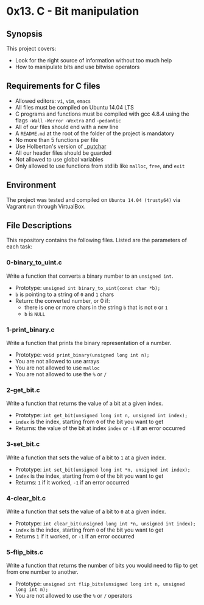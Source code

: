 # 0x13. C - Bit manipulation

## Synopsis
This project covers:

* Look for the right source of information without too much help
* How to manipulate bits and use bitwise operators

## Requirements for C files
* Allowed editors: `vi`, `vim`, `emacs`
* All files must be compiled on Ubuntu 14.04 LTS
* C programs and functions must be compiled with gcc 4.8.4 using the flags `-Wall` `-Werror` `-Wextra` and `-pedantic`
* All of our files should end with a new line
* A `README.md` at the root of the folder of the project is mandatory
* No more than 5 functions per file
* Use Holberton's version of [_putchar](https://github.com/holbertonschool/_putchar.c/blob/master/_putchar.c)
* All our header files should be guarded
* Not allowed to use global variables
* Only allowed to use functions from stdlib like `malloc`, `free`, and `exit`

## Environment
The project was tested and compiled on `Ubuntu 14.04 (trusty64)` via Vagrant run through VirtualBox.

## File Descriptions
This repository contains the following files. Listed are the parameters of each task:

### 0-binary_to_uint.c

Write a function that converts a binary number to an `unsigned int`.

* Prototype: `unsigned int binary_to_uint(const char *b);`
* `b` is pointing to a string of `0` and `1` chars
* Return: the converted number, or 0 if:
  * there is one or more chars in the string `b` that is not `0` or `1`
  * `b` is `NULL`

### 1-print_binary.c

Write a function that prints the binary representation of a number.

* Prototype: `void print_binary(unsigned long int n);`
* You are not allowed to use arrays
* You are not allowed to use `malloc`
* You are not allowed to use the `%` or `/`

### 2-get_bit.c

Write a function that returns the value of a bit at a given index.

* Prototype: `int get_bit(unsigned long int n, unsigned int index);`
* `index` is the index, starting from `0` of the bit you want to get
* Returns: the value of the bit at index `index` or `-1` if an error occurred

### 3-set_bit.c

Write a function that sets the value of a bit to `1` at a given index.

* Prototype: `int set_bit(unsigned long int *n, unsigned int index);`
* `index` is the index, starting from `0` of the bit you want to get
* Returns: `1` if it worked, `-1` if an error occurred

### 4-clear_bit.c

Write a function that sets the value of a bit to `0` at a given index.

* Prototype: `int clear_bit(unsigned long int *n, unsigned int index);`
* `index` is the index, starting from `0` of the bit you want to get
* Returns `1` if it worked, or `-1` if an error occurred

### 5-flip_bits.c

Write a function that returns the number of bits you would need to flip to get from one number to another.

* Prototype: `unsigned int flip_bits(unsigned long int n, unsigned long int m);`
* You are not allowed to use the `%` or `/` operators